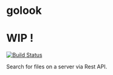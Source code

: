 # golook

# WIP ! #

[![Build Status](https://travis-ci.org/ottenwbe/golook.svg?branch=development)](https://travis-ci.org/ottenwbe/golook)

Search for files on a server via Rest API.
